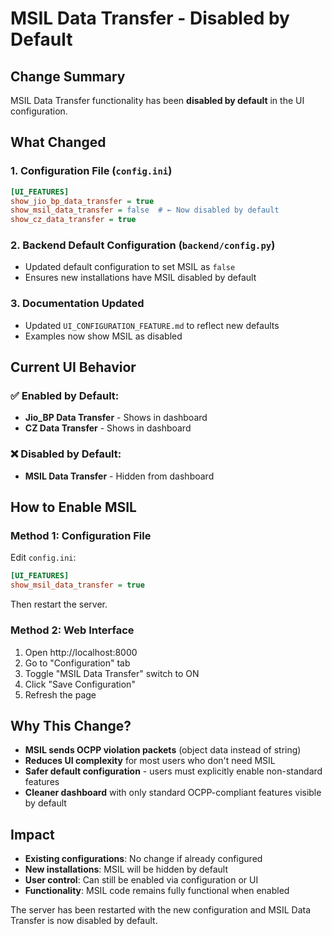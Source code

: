 # MSIL Data Transfer - Disabled by Default

## Change Summary

MSIL Data Transfer functionality has been **disabled by default** in the UI configuration.

## What Changed

### 1. Configuration File (`config.ini`)
```ini
[UI_FEATURES]
show_jio_bp_data_transfer = true
show_msil_data_transfer = false  # ← Now disabled by default
show_cz_data_transfer = true
```

### 2. Backend Default Configuration (`backend/config.py`)
- Updated default configuration to set MSIL as `false`
- Ensures new installations have MSIL disabled by default

### 3. Documentation Updated
- Updated `UI_CONFIGURATION_FEATURE.md` to reflect new defaults
- Examples now show MSIL as disabled

## Current UI Behavior

### ✅ Enabled by Default:
- **Jio_BP Data Transfer** - Shows in dashboard
- **CZ Data Transfer** - Shows in dashboard

### ❌ Disabled by Default:
- **MSIL Data Transfer** - Hidden from dashboard

## How to Enable MSIL

### Method 1: Configuration File
Edit `config.ini`:
```ini
[UI_FEATURES]
show_msil_data_transfer = true
```
Then restart the server.

### Method 2: Web Interface
1. Open http://localhost:8000
2. Go to "Configuration" tab
3. Toggle "MSIL Data Transfer" switch to ON
4. Click "Save Configuration"
5. Refresh the page

## Why This Change?

- **MSIL sends OCPP violation packets** (object data instead of string)
- **Reduces UI complexity** for most users who don't need MSIL
- **Safer default configuration** - users must explicitly enable non-standard features
- **Cleaner dashboard** with only standard OCPP-compliant features visible by default

## Impact

- **Existing configurations**: No change if already configured
- **New installations**: MSIL will be hidden by default
- **User control**: Can still be enabled via configuration or UI
- **Functionality**: MSIL code remains fully functional when enabled

The server has been restarted with the new configuration and MSIL Data Transfer is now disabled by default. 